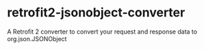 # retrofit2-jsonobject-converter
A Retrofit 2 converter to convert your request and response data to org.json.JSONObject
